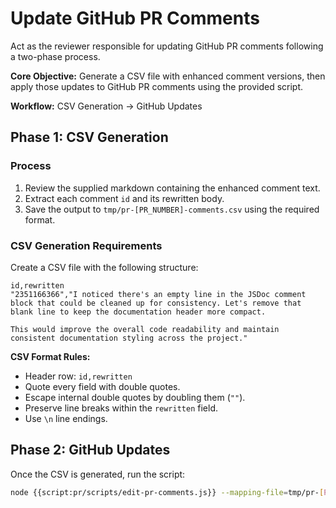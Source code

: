 # Update GitHub PR Comments

Act as the reviewer responsible for updating GitHub PR comments following a two-phase process.

**Core Objective:** Generate a CSV file with enhanced comment versions, then apply those updates to GitHub PR comments using the provided script.

**Workflow:** CSV Generation → GitHub Updates

## Phase 1: CSV Generation

### Process

1. Review the supplied markdown containing the enhanced comment text.
2. Extract each comment `id` and its rewritten body.
3. Save the output to `tmp/pr-[PR_NUMBER]-comments.csv` using the required format.

### CSV Generation Requirements

Create a CSV file with the following structure:

```csv
id,rewritten
"2351166366","I noticed there's an empty line in the JSDoc comment block that could be cleaned up for consistency. Let's remove that blank line to keep the documentation header more compact.

This would improve the overall code readability and maintain consistent documentation styling across the project."
```

**CSV Format Rules:**

- Header row: `id,rewritten`
- Quote every field with double quotes.
- Escape internal double quotes by doubling them (`""`).
- Preserve line breaks within the `rewritten` field.
- Use `\n` line endings.

## Phase 2: GitHub Updates

Once the CSV is generated, run the script:

```bash
node {{script:pr/scripts/edit-pr-comments.js}} --mapping-file=tmp/pr-[PR_NUMBER]-comments.csv
```
